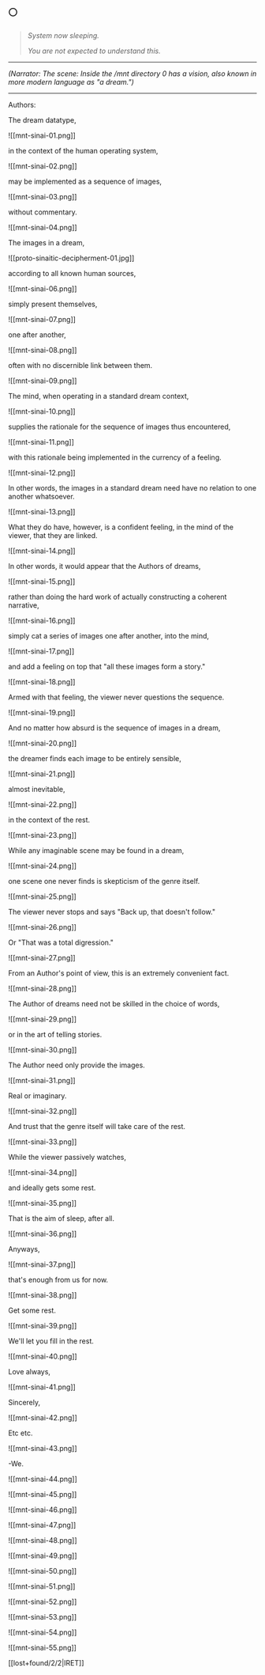 ## 🌕

> _System now sleeping._
>
> _You are not expected to understand this._

---

_(Narrator: The scene:
Inside the /mnt directory
0 has a vision,
also known
in more modern language
as "a dream.")_

---

Authors:

The dream datatype,

![[mnt-sinai-01.png]]

in the context of the human operating system,

![[mnt-sinai-02.png]]

may be implemented as a sequence of images,

![[mnt-sinai-03.png]]

without commentary.

![[mnt-sinai-04.png]]

The images in a dream,

![[proto-sinaitic-decipherment-01.jpg]]

according to all known human sources,

![[mnt-sinai-06.png]]

simply present themselves,

![[mnt-sinai-07.png]]

one after another,

![[mnt-sinai-08.png]]

often with no discernible link between them.

![[mnt-sinai-09.png]]

The mind, when operating in a standard dream context,

![[mnt-sinai-10.png]]

supplies the rationale for the sequence of images thus encountered,

![[mnt-sinai-11.png]]

with this rationale being implemented in the currency of a feeling.

![[mnt-sinai-12.png]]

In other words, the images in a standard dream need have no relation to one another whatsoever.

![[mnt-sinai-13.png]]

What they do have, however, is a confident feeling, in the mind of the viewer, that they are linked.

![[mnt-sinai-14.png]]

In other words, it would appear that the Authors of dreams,

![[mnt-sinai-15.png]]

rather than doing the hard work of actually constructing a coherent narrative,

![[mnt-sinai-16.png]]

simply cat a series of images one after another, into the mind,

![[mnt-sinai-17.png]]

and add a feeling on top that "all these images form a story."

![[mnt-sinai-18.png]]

Armed with that feeling, the viewer never questions the sequence.

![[mnt-sinai-19.png]]

And no matter how absurd is the sequence of images in a dream,

![[mnt-sinai-20.png]]

the dreamer finds each image to be entirely sensible,

![[mnt-sinai-21.png]]

almost inevitable,

![[mnt-sinai-22.png]]

in the context of the rest.

![[mnt-sinai-23.png]]

While any imaginable scene may be found in a dream,

![[mnt-sinai-24.png]]

one scene one never finds is skepticism of the genre itself.

![[mnt-sinai-25.png]]

The viewer never stops and says "Back up, that doesn't follow."

![[mnt-sinai-26.png]]

Or "That was a total digression."

![[mnt-sinai-27.png]]

From an Author's point of view, this is an extremely convenient fact.

![[mnt-sinai-28.png]]

The Author of dreams need not be skilled in the choice of words,

![[mnt-sinai-29.png]]

or in the art of telling stories.

![[mnt-sinai-30.png]]

The Author need only provide the images.

![[mnt-sinai-31.png]]

Real or imaginary.

![[mnt-sinai-32.png]]

And trust that the genre itself will take care of the rest.

![[mnt-sinai-33.png]]

While the viewer passively watches,

![[mnt-sinai-34.png]]

and ideally gets some rest.

![[mnt-sinai-35.png]]

That is the aim of sleep, after all.

![[mnt-sinai-36.png]]

Anyways,

![[mnt-sinai-37.png]]

that's enough from us for now.

![[mnt-sinai-38.png]]

Get some rest.

![[mnt-sinai-39.png]]

We'll let you fill in the rest.

![[mnt-sinai-40.png]]

Love always,

![[mnt-sinai-41.png]]

Sincerely,

![[mnt-sinai-42.png]]

Etc etc.

![[mnt-sinai-43.png]]

-We.

![[mnt-sinai-44.png]]


![[mnt-sinai-45.png]]


![[mnt-sinai-46.png]]


![[mnt-sinai-47.png]]


![[mnt-sinai-48.png]]


![[mnt-sinai-49.png]]


![[mnt-sinai-50.png]]


![[mnt-sinai-51.png]]


![[mnt-sinai-52.png]]


![[mnt-sinai-53.png]]


![[mnt-sinai-54.png]]


![[mnt-sinai-55.png]]


[[lost+found/2/2|IRET]]